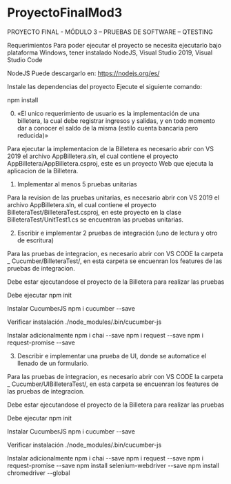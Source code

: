 # ProyectoFinalMod3
PROYECTO FINAL - MÓDULO 3 – PRUEBAS DE SOFTWARE – QTESTING


Requerimientos
Para poder ejecutar el proyecto se necesita ejecutarlo bajo plataforma Windows, tener instalado NodeJS, Visual Studio 2019, Visual Studio Code 

NodeJS
Puede descargarlo en: https://nodejs.org/es/

Instale las dependencias del proyecto
Ejecute el siguiente comando:

npm install

0. «El unico requerimiento de usuario es la implementación de una billetera, la cual debe registrar ingresos y salidas, y en todo momento dar a conocer el saldo de la misma (estilo cuenta bancaria pero reducida)»

Para ejecutar la implementacion de la Billetera es necesario abrir con VS 2019 el archivo AppBilletera.sln, el cual contiene el proyecto AppBilletera/AppBilletera.csproj, este es un proyecto Web que ejecuta la aplicacion de la Billetera.

1. Implementar al menos 5 pruebas unitarias

Para la revision de las pruebas unitarias, es necesario abrir con VS 2019 el archivo AppBilletera.sln, el cual contiene el proyecto BilleteraTest/BilleteraTest.csproj, en este proyecto en la clase BilleteraTest/UnitTest1.cs  se encuentran las pruebas unitarias.

2. Escribir e implementar 2 pruebas de integración (uno de lectura y otro de escritura)

Para las pruebas de integracion, es necesario abrir con VS CODE la carpeta _ Cucumber/BilleteraTest/, en esta carpeta se encuenran los features de las pruebas de integracion.

Debe estar ejecutandose el proyecto de la Billetera para realizar las pruebas

Debe ejecutar
npm init

Instalar CucumberJS
npm i cucumber --save

Verificar instalación
./node_modules/.bin/cucumber-js

Instalar adicionalmente
npm i chai --save
npm i request --save
npm i request-promise --save

3. Describir e implementar una prueba de UI, donde se automatice el llenado de un formulario.

Para las pruebas de integracion, es necesario abrir con VS CODE la carpeta _ Cucumber/UIBilleteraTest/, en esta carpeta se encuenran los features de las pruebas de integracion.

Debe estar ejecutandose el proyecto de la Billetera para realizar las pruebas

Debe ejecutar
npm init

Instalar CucumberJS
npm i cucumber --save

Verificar instalación
./node_modules/.bin/cucumber-js

Instalar adicionalmente
npm i chai --save
npm i request --save
npm i request-promise --save
npm install selenium-webdriver --save
npm install chromedriver --global
